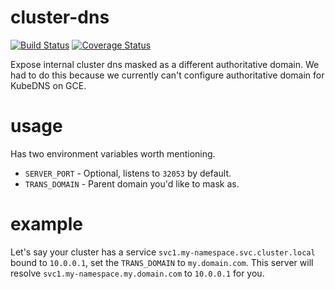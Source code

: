 # cluster-dns
[![Build Status](https://travis-ci.org/meetup/cluster-dns.svg?branch=master)](https://travis-ci.org/meetup/cluster-dns)
[![Coverage Status](https://coveralls.io/repos/github/meetup/cluster-dns/badge.svg?branch=master)](https://coveralls.io/github/meetup/cluster-dns?branch=master)

Expose internal cluster dns masked as a different authoritative domain.  We had to do this because we currently can't configure authoritative domain for KubeDNS on GCE.

# usage
Has two environment variables worth mentioning.

* `SERVER_PORT` - Optional, listens to `32053` by default.
* `TRANS_DOMAIN` - Parent domain you'd like to mask as.

# example

Let's say your cluster has a service `svc1.my-namespace.svc.cluster.local` bound to `10.0.0.1`,  set the `TRANS_DOMAIN` to `my.domain.com`.  This server will resolve `svc1.my-namespace.my.domain.com` to `10.0.0.1` for you.
